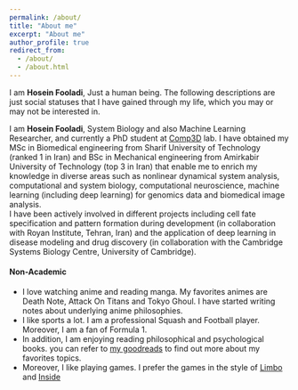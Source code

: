 ```yaml
---
permalink: /about/
title: "About me"
excerpt: "About me"
author_profile: true
redirect_from: 
  - /about/
  - /about.html
---
```


I am **Hosein Fooladi**, Just a human being. The following descriptions are just social statuses that I have gained through my life, which you may or may not be interested in.

I am **Hosein Fooladi**, System Biology and also Machine Learning Researcher, and currently a PhD student at [Comp3D](https://comp3d.univie.ac.at/) lab. I have obtained my MSc in Biomedical engineering from 
Sharif University of Technology (ranked 1 in Iran) and BSc in Mechanical engineering from Amirkabir University of Technology
(top 3 in Iran) that enable me to enrich my knowledge in diverse areas such as nonlinear dynamical system analysis, 
computational and system biology, computational neuroscience, machine learning (including deep learning) for genomics data and biomedical image analysis.  
I have been actively involved in different projects including cell fate specification and pattern formation during development
(in collaboration with Royan Institute, Tehran, Iran) and the application of deep learning in disease modeling and drug discovery
(in collaboration with the Cambridge Systems Biology Centre, University of Cambridge).

#### Non-Academic

- I love watching anime and reading manga. My favorites animes are Death Note, Attack On Titans and Tokyo Ghoul. I have started writing notes about underlying anime philosophies.
- I like sports a lot. I am a professional Squash and Football player. Moreover, I am a fan of Formula 1.
- In addition, I am enjoying reading philosophical and psychological books. you can refer to [my goodreads](https://www.goodreads.com/user/show/75993307-hosein-fooladi) to find out more about my favorites topics.
- Moreover, I like playing games. I prefer the games in the style of [Limbo](https://playdead.com/games/limbo/) and [Inside](https://playdead.com/games/inside/)
